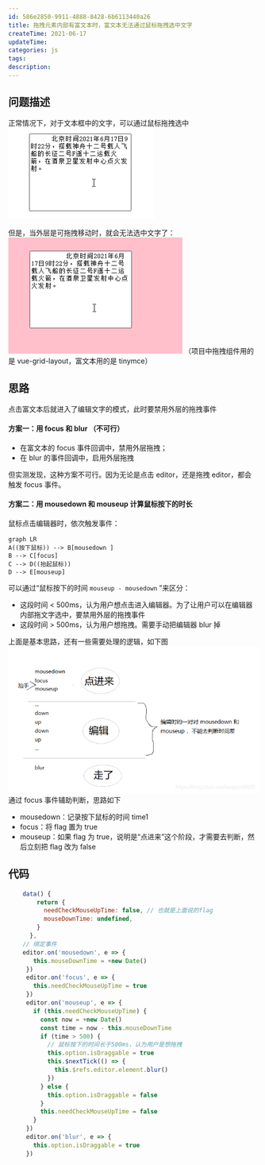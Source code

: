 ```yaml
---
id: 586e2850-9911-4888-8428-6b6113440a26
title: 拖拽元素内部有富文本时，富文本无法通过鼠标拖拽选中文字
createTime: 2021-06-17
updateTime:
categories: js
tags:
description:
---
```


## 问题描述

正常情况下，对于文本框中的文字，可以通过鼠标拖拽选中
![在这里插入图片描述](../post-assets/c8566bf2-f3a1-4329-a3fe-797bb4910629.png)

但是，当外层是可拖拽移动时，就会无法选中文字了：
![在这里插入图片描述](../post-assets/3832cfd3-d07f-47b5-a527-bdd2db20f87e.png)
（项目中拖拽组件用的是 vue-grid-layout，富文本用的是 tinymce）

## 思路

点击富文本后就进入了编辑文字的模式，此时要禁用外层的拖拽事件

#### 方案一：用 focus 和 blur （不可行）

- 在富文本的 focus 事件回调中，禁用外层拖拽；
- 在 blur 的事件回调中，启用外层拖拽

但实测发现，这种方案不可行。因为无论是点击 editor，还是拖拽 editor，都会触发 focus 事件。

#### 方案二：用 mousedown 和 mouseup 计算鼠标按下的时长

鼠标点击编辑器时，依次触发事件：

```mermaid
graph LR
A((按下鼠标)) --> B[mousedown ]
B --> C[focus]
C --> D((抬起鼠标))
D --> E[mouseup]
```

可以通过“鼠标按下的时间 `mouseup - mousedown` ”来区分：

- 这段时间 < 500ms，认为用户想点击进入编辑器。为了让用户可以在编辑器内部拖文字选中，要禁用外层的拖拽事件
- 这段时间 > 500ms，认为用户想拖拽。需要手动把编辑器 blur 掉

上面是基本思路，还有一些需要处理的逻辑，如下图
![在这里插入图片描述](../post-assets/106a1ec3-8840-42c5-9a91-61dd223e1c5a.png)
通过 focus 事件辅助判断，思路如下

- mousedown：记录按下鼠标的时间 time1
- focus：将 flag 置为 true
- mouseup：如果 flag 为 true，说明是“点进来”这个阶段，才需要去判断，然后立刻把 flag 改为 false

## 代码

```js
	data() {
	    return {
	      needCheckMouseUpTime: false, // 也就是上面说的flag
	      mouseDownTime: undefined,
	    }
	  },
	// 绑定事件
	editor.on('mousedown', e => {
       this.mouseDownTime = +new Date()
     })
     editor.on('focus', e => {
       this.needCheckMouseUpTime = true
     })
     editor.on('mouseup', e => {
       if (this.needCheckMouseUpTime) {
         const now = +new Date()
         const time = now - this.mouseDownTime
         if (time > 500) {
           // 鼠标按下的时间长于500ms，认为用户是想拖拽
           this.option.isDraggable = true
           this.$nextTick(() => {
             this.$refs.editor.element.blur()
           })
         } else {
           this.option.isDraggable = false
         }
         this.needCheckMouseUpTime = false
       }
     })
     editor.on('blur', e => {
       this.option.isDraggable = true
     })
```
